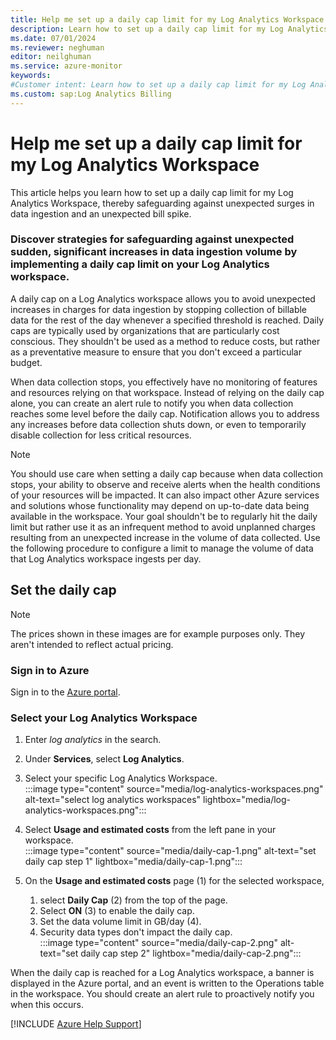 ```yaml
---
title: Help me set up a daily cap limit for my Log Analytics Workspace
description: Learn how to set up a daily cap limit for my Log Analytics Workspace, thereby safeguarding against unexpected surges in data ingestion and an unexpected bill spike.
ms.date: 07/01/2024
ms.reviewer: neghuman
editor: neilghuman
ms.service: azure-monitor
keywords:
#Customer intent: Learn how to set up a daily cap limit for my Log Analytics Workspace, thereby safeguarding against unexpected surges in data ingestion and an unexpected bill spike.
ms.custom: sap:Log Analytics Billing
---
```

# Help me set up a daily cap limit for my Log Analytics Workspace

This article helps you learn how to set up a daily cap limit for my Log Analytics Workspace, thereby safeguarding against unexpected surges in data ingestion and an unexpected bill spike.

### Discover strategies for safeguarding against unexpected sudden, significant increases in data ingestion volume by implementing a daily cap limit on your Log Analytics workspace.

A daily cap on a Log Analytics workspace allows you to avoid unexpected increases in charges for data ingestion by stopping collection of billable data for the rest of the day whenever a specified threshold is reached. Daily caps are typically used by organizations that are particularly cost conscious. They shouldn't be used as a method to reduce costs, but rather as a preventative measure to ensure that you don't exceed a particular budget.

When data collection stops, you effectively have no monitoring of features and resources relying on that workspace. Instead of relying on the daily cap alone, you can create an alert rule to notify you when data collection reaches some level before the daily cap. Notification allows you to address any increases before data collection shuts down, or even to temporarily disable collection for less critical resources.

> [!NOTE]
> You should use care when setting a daily cap because when data collection stops, your ability to observe and receive alerts when the health conditions of your resources will be impacted. It can also impact other Azure services and solutions whose functionality may depend on up-to-date data being available in the workspace. Your goal shouldn't be to regularly hit the daily limit but rather use it as an infrequent method to avoid unplanned charges resulting from an unexpected increase in the volume of data collected.
Use the following procedure to configure a limit to manage the volume of data that Log Analytics workspace ingests per day.

## Set the daily cap

> [!NOTE]
> The prices shown in these images are for example purposes only. They aren't intended to reflect actual pricing.

<!-- Sign into the Azure portal to get started.

1. In the Azure portal, navigate to your Log Analytics resource. -->
### Sign in to Azure

Sign in to the [Azure portal](https://portal.azure.com).

### Select your Log Analytics Workspace

1. Enter *log analytics* in the search.
1. Under **Services**, select **Log Analytics**.

1. Select your specific Log Analytics Workspace.  
:::image type="content" source="media/log-analytics-workspaces.png" alt-text="select log analytics workspaces" lightbox="media/log-analytics-workspaces.png":::

1. Select **Usage and estimated costs** from the left pane in your workspace.  
    :::image type="content" source="media/daily-cap-1.png" alt-text="set daily cap step 1" lightbox="media/daily-cap-1.png":::

1. On the **Usage and estimated costs** page (1) for the selected workspace, 
    1. select **Daily Cap** (2) from the top of the page. 
    1. Select **ON** (3) to enable the daily cap.
    1. Set the data volume limit in GB/day (4). 
    1. Security data types don't impact the daily cap.  
    :::image type="content" source="media/daily-cap-2.png" alt-text="set daily cap step 2" lightbox="media/daily-cap-2.png":::

When the daily cap is reached for a Log Analytics workspace, a banner is displayed in the Azure portal, and an event is written to the Operations table in the workspace. You should create an alert rule to proactively notify you when this occurs.

[!INCLUDE [Azure Help Support](../../../../includes/azure-help-support.md)]
